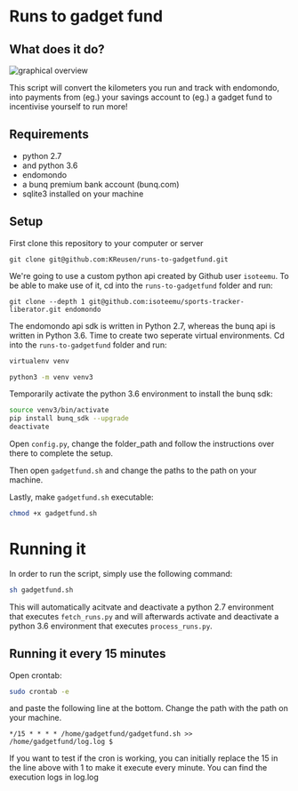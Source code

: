 # Runs to gadget fund

## What does it do?
![graphical overview](https://github.com/KReusen/runs-to-gadgetfund/raw/master/overview.jpg "Graphical overview")

This script will convert the kilometers you run and track with endomondo, into payments from (eg.) your savings account to (eg.) a gadget fund to incentivise yourself to run more!

## Requirements
- python 2.7
- and python 3.6
- endomondo
- a bunq premium bank account (bunq.com)
- sqlite3 installed on your machine

## Setup
First clone this repository to your computer or server
```
git clone git@github.com:KReusen/runs-to-gadgetfund.git
```

We're going to use a custom python api created by Github user `isoteemu`. To be able to make use of it, cd into the `runs-to-gadgetfund` folder and run:

```
git clone --depth 1 git@github.com:isoteemu/sports-tracker-liberator.git endomondo
```

The endomondo api sdk is written in Python 2.7, whereas the bunq api is written in Python 3.6. Time to create two seperate virtual environments. Cd into the `runs-to-gadgetfund` folder and run:

```bash
virtualenv venv
```
```bash
python3 -m venv venv3
```

Temporarily activate the python 3.6 environment to install the bunq sdk:
```bash
source venv3/bin/activate
pip install bunq_sdk --upgrade
deactivate
```

Open `config.py`, change the folder_path and follow the instructions over there to complete the setup. 

Then open `gadgetfund.sh` and change the paths to the path on your machine. 

Lastly, make `gadgetfund.sh` executable:
```bash
chmod +x gadgetfund.sh
```

# Running it
In order to run the script, simply use the following command:

```bash
sh gadgetfund.sh
```

This will automatically acitvate and deactivate a python 2.7 environment that executes `fetch_runs.py` and will afterwards activate and deactivate a python 3.6 environment that executes `process_runs.py`.

## Running it every 15 minutes
Open crontab:
```bash
sudo crontab -e
```

and paste the following line at the bottom. Change the path with the path on your machine.

```
*/15 * * * * /home/gadgetfund/gadgetfund.sh >> /home/gadgetfund/log.log $
```

If you want to test if the cron is working, you can initially replace the 15 in the line above with 1 to make it execute every minute. You can find the execution logs in log.log